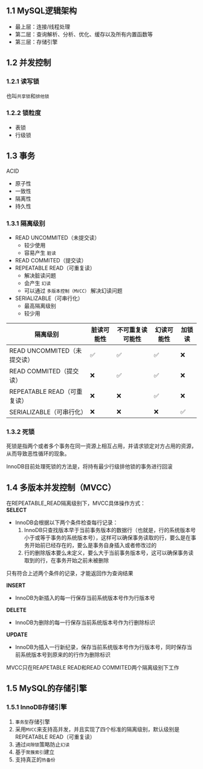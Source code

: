 ## 1.1 MySQL逻辑架构
- 最上层：连接/线程处理
- 第二层：查询解析、分析、优化、缓存以及所有内置函数等
- 第三层：存储引擎

## 1.2 并发控制
### 1.2.1 读写锁
也叫`共享锁`和`排他锁`

### 1.2.2 锁粒度
- 表锁
- 行级锁

## 1.3 事务
ACID
- 原子性
- 一致性
- 隔离性
- 持久性
### 1.3.1 隔离级别
- READ UNCOMMITED（未提交读）
  - 较少使用
  - 容易产生 `脏读`
- READ COMMITED（提交读）
- REPEATABLE READ（可重复读）
  - 解决脏读问题
  - 会产生 `幻读`
  - 可以通过 `多版本控制（MVCC）` 解决幻读问题
- SERIALIZABLE（可串行化）
  - 最高隔离级别
  - 较少用

| 隔离级别 | 脏读可能性 | 不可重复读可能性 | 幻读可能性 | 加锁读 |
| - | - | - | - | - | 
|READ UNCOMMITED（未提交读）| ✅ | ✅ | ✅|  ❌ |
| READ COMMITED（提交读） | ❌ | ✅ |✅ | ❌|
|REPEATABLE READ（可重复读） | ❌ | ❌ | ✅ | ❌ |
|SERIALIZABLE（可串行化） |❌ |❌ |❌ |✅ |

### 1.3.2 死锁
死锁是指两个或者多个事务在同一资源上相互占用，并请求锁定对方占用的资源，从而导致恶性循环的现象。  

InnoDB目前处理死锁的方法是，将持有最少行级排他锁的事务进行回滚

## 1.4 多版本并发控制（MVCC）
在REPEATABLE_READ隔离级别下，MVCC具体操作方式：  
**SELECT**  
- InnoDB会根据以下两个条件检查每行记录：  
    1. InnoDB只查找版本早于当前事务版本的数据行（也就是，行的系统版本号小于或等于事务的系统版本号），这样可以确保事务读取的行，要么是在事务开始前已经存在的，要么是事务自身插入或者修改过的
    2. 行的删除版本要么未定义，要么大于当前事务版本号，这可以确保事务读取到的行，在事务开始之前未被删除  

只有符合上述两个条件的记录，才能返回作为查询结果

**INSERT**  
- InnoDB为新插入的每一行保存当前系统版本号作为行版本号

**DELETE**  
- InnoDB为删除的每一行保存当前系统版本号作为行删除标识

**UPDATE**  
- InnoDB为插入一行新纪录，保存当前系统版本号作为行版本号，同时保存当前系统版本号到原来的的行作为删除标识

MVCC只在REAPETABLE READ和READ COMMITED两个隔离级别下工作

## 1.5 MySQL的存储引擎
### 1.5.1 InnoDB存储引擎
1. `事务型`存储引擎
2. 采用`MVCC`来支持高并发，并且实现了四个标准的隔离级别，默认级别是REPEATABLE READ（可重复读）
3. 通过`间隙锁`策略防止`幻读`
4. 基于`聚簇索引`建立
5. 支持真正的`热备份`